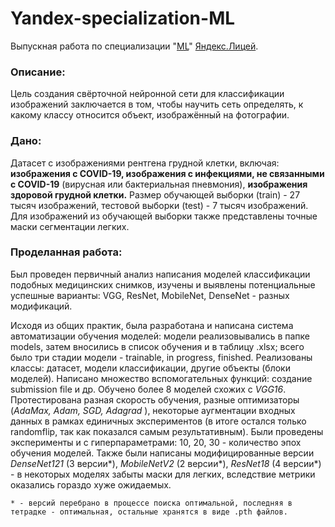 # Yandex-specialization-ML
Выпускная работа по специализации "[ML](https://lyceum.yandex.ru/ml)" [Яндекс.Лицей](https://lyceum.yandex.ru/).

### Описание:
Цель создания свёрточной нейронной сети для 
классификации изображений заключается в
том, чтобы научить сеть определять, к какому
классу относится объект, изображённый на
фотографии.

### Дано:
Датасет с изображениями рентгена грудной клетки, включая:
**изображения с COVID-19, изображения с инфекциями, не связанными
с COVID-19** (вирусная или бактериальная пневмония), **изображения
здоровой грудной клетки.**
Размер обучающей выборки (train) - 27 тысяч изображений, тестовой
выборки (test) - 7 тысяч изображений.
Для изображений из обучающей выборки также представлены точные
маски сегментации легких.
### Проделанная работа:

Был проведен первичный анализ написания моделей классификации
подобных медицинских снимков, изучены и выявлены потенциальные
успешные варианты: VGG, ResNet, MobileNet, DenseNet - разных
модификаций.

Исходя из общих практик, была разработана и написана система
автоматизации обучения моделей: модели реализовывались в папке models,
затем вносились в список обучения и в таблицу .xlsx; всего было три
стадии модели - trainable, in progress, finished. Реализованы классы:
датасет, модели классификации, другие объекты (блоки моделей).
Написано множество вспомогательных функций: создание submission file и
др. Обучено более 8 моделей схожих с _VGG16_. Протестирована разная
скорость обучения, разные оптимизаторы (_AdaMax, Adam, SGD, Adagrad_ ),
некоторые аугментации входных данных в рамках единичных
экспериментов (в итоге остался только randomflip, так как показался
самым результативным). Были проведены эксперименты и с
гиперпараметрами: 10, 20, 30 - количество эпох обучения моделей. Также
были написаны модифицированные версии _DenseNet121_ (3 версии*),
_MobileNetV2_ (2 версии*), _ResNet18_ (4 версии*) - в некоторых моделях
забыты маски для легких, вследствие метрики оказались гораздо хуже
ожидаемых.

`* - версий перебрано в процессе поиска оптимальной, последняя в
тетрадке - оптимальная, остальные хранятся в виде .pth файлов.`
